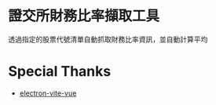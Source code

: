 # 證交所財務比率擷取工具
透過指定的股票代號清單自動抓取財務比率資訊，並自動計算平均
# Special Thanks
- [electron-vite-vue](https://github.com/electron-vite/electron-vite-vue)